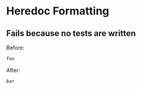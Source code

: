 <!-- gen:mayoverwrite -->
# Heredoc Formatting

## Fails because no tests are written

Before:
```ruby
foo
```

After:
```ruby
bar
```
